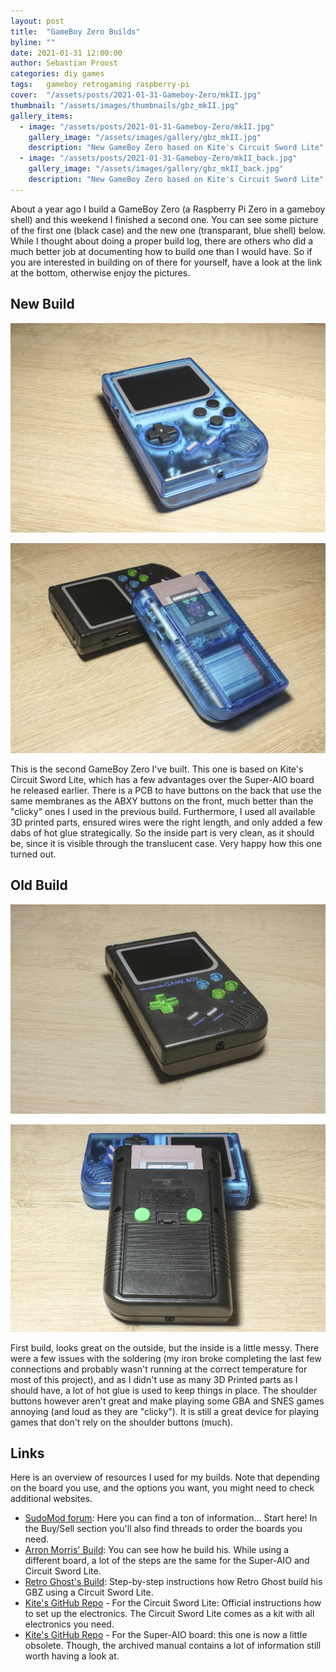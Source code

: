 ```yaml
---
layout: post
title:  "GameBoy Zero Builds"
byline: ""
date: 2021-01-31 12:00:00
author: Sebastian Proost
categories: diy games
tags:	gameboy retrogaming raspberry-pi
cover:  "/assets/posts/2021-01-31-Gameboy-Zero/mkII.jpg"
thumbnail: "/assets/images/thumbnails/gbz_mkII.jpg"
gallery_items:
  - image: "/assets/posts/2021-01-31-Gameboy-Zero/mkII.jpg"
    gallery_image: "/assets/images/gallery/gbz_mkII.jpg"
    description: "New GameBoy Zero based on Kite's Circuit Sword Lite"  
  - image: "/assets/posts/2021-01-31-Gameboy-Zero/mkII_back.jpg"
    gallery_image: "/assets/images/gallery/gbz_mkII_back.jpg"
    description: "New GameBoy Zero based on Kite's Circuit Sword Lite"
---
```


About a year ago I build a GameBoy Zero (a Raspberry Pi Zero in a gameboy shell) and this weekend I finished a second
one. You can see some picture of the first one (black case) and the new one (transparant, blue shell) below. While I 
thought about doing a proper build log, there are others who did a much better job at documenting how to build one than
I would have. So if you are interested in building on of there for yourself, have a look at the link at the bottom, 
otherwise enjoy the pictures.

## New Build

![New GameBoy Zero based on Kite's Circuit Sword Lite](/assets/posts/2021-01-31-Gameboy-Zero/mkII.jpg)

![Backside has buttons with button membranes, big improvement over the clicky buttons from the previous build](/assets/posts/2021-01-31-Gameboy-Zero/mkII_back.jpg)

This is the second GameBoy Zero I've built. This one is based on Kite's Circuit Sword Lite, which has a few advantages
over the Super-AIO board he released earlier. There is a PCB to have buttons on the back that use the same membranes as
the ABXY buttons on the front, much better than the "clicky" ones I used in the previous build. Furthermore, I used all 
available 3D printed parts, ensured wires were the right length, and only added a few dabs of hot glue strategically. 
So the inside part is very clean, as it should be, since it is visible through the translucent case. Very happy how 
this one turned out.

## Old Build

![GameBoy Zero based on Kite's Super AIO board](/assets/posts/2021-01-31-Gameboy-Zero/mkI.jpg)

![Two clicky shoulder buttons on the back, they are functional, but I would recommend to go for a solution with membrane buttons](/assets/posts/2021-01-31-Gameboy-Zero/mkI_back.jpg)

First build, looks great on the outside, but the inside is a little messy. There were a few issues with the soldering 
(my iron broke completing the last few connections and probably wasn't running at the correct temperature for most of 
this project), and as I didn't use as many 3D Printed parts as I should have, a lot of hot glue is used to keep things 
in place. The shoulder buttons however aren't great and make playing some GBA and SNES games annoying (and loud as they 
are "clicky"). It is still a great device for playing games that don't rely on the shoulder buttons (much).

## Links

Here is an overview of resources I used for my builds. Note that depending on the board you use, and the options you want,
you might need to check additional websites. 

  * [SudoMod forum](https://www.sudomod.com/forum/): Here you can find a ton of information... Start here! In the 
    Buy/Sell section you'll also find threads to order the boards you need.
  * [Arron Morris' Build](https://www.youtube.com/playlist?list=PLhG82WTD_pxLJjDrb0UpIAFgRRK_CbOB2): You can see how
he build his. While using a different board, a lot of the steps are the same for the Super-AIO and Circuit Sword Lite.
  * [Retro Ghost's Build](https://www.youtube.com/playlist?list=PLDrHbgEPUBbAccWP-X5YRft1sgdaoUCxd): Step-by-step
instructions how Retro Ghost build his GBZ using a Circuit Sword Lite.
  * [Kite's GitHub Repo](https://github.com/kiteretro/Circuit-Sword-Lite/wiki) - For the Circuit Sword Lite: Official
  instructions how to set up the electronics. The Circuit Sword Lite comes as a kit with all electronics you need.
  * [Kite's GitHub Repo](https://github.com/kiteretro/Super-AIO) - For the Super-AIO board: this one is now a little
    obsolete. Though, the archived manual contains a lot of information still worth having a look at.
